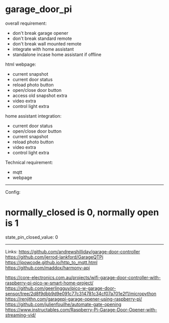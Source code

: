 # garage_door_pi

overall requirement:
- don't break garage opener
- don't break standard remote
- don't break wall mounted remote
- integrate with home assistant
- standalone incase home assistant if offline

html webpage:
- current snapshot
- current door status
- reload photo button
- open/close door button
- access old snapshot extra
- video extra
- control light extra

home assistant integration:
- current door status
- open/close door button
- current snapshot
- reload photo button
- video extra
- control light extra

Technical requirement:
- mqtt
- webpage
----------
Config:
# normally_closed is 0, normally open is 1
state_pin_closed_value: 0


------------
Links:
https://github.com/andrewshilliday/garage-door-controller
https://github.com/jerrod-lankford/GarageQTPi
https://jpowcode.github.io/http_to_mqtt.html
https://github.com/maddox/harmony-api

https://core-electronics.com.au/projects/wifi-garage-door-controller-with-raspberry-pi-pico-w-smart-home-project/
https://github.com/geerlingguy/pico-w-garage-door-sensor/tree/2d8f9dbb9d9e091c77c314781c34cf07a701e2f1/micropython
https://renjithn.com/garagepi-garage-opener-using-raspberry-pi/
https://github.com/julienfouilhe/automate-gate-opening
https://www.instructables.com/Raspberry-Pi-Garage-Door-Opener-with-streaming-vid/
